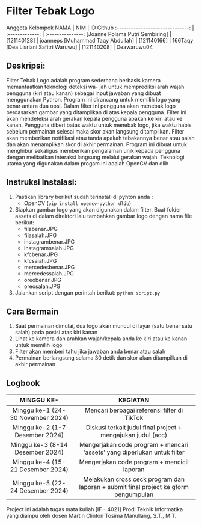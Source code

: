 # Filter Tebak Logo

Anggota Kelompok
NAMA                             | NIM             | ID Github
:------------------------------: | :-------------: | :---------------:
[Joanne Polama Putri Sembiring]  | [121140128]     | joanneps
[Muhammad Taqy Abdullah]         | [121140166]     | 166Taqy
[Dea Lisriani Safitri Waruwu]    | [121140208]     | Deawaruwu04


## Deskripsi:
Filter Tebak Logo adalah program sederhana berbasis kamera memanfaatkan teknologi deteksi wa-
jah untuk memprediksi arah wajah pengguna (kiri atau kanan) sebagai input jawaban yang dibuat
menggunakan Python. Program ini dirancang untuk memilih logo yang benar antara dua opsi. Dalam
filter ini pengguna akan menebak logo berdasarkan gambar yang ditampilkan di atas kepala pengguna.
Filter ini akan mendeteksi arah gerakan kepala pengguna apakah ke kiri atau ke kanan. Pengguna
diberi batas waktu untuk menebak logo, jika waktu habis sebelum permainan selesai maka skor akan
langsung ditampilkan. Filter akan memberikan notifikasi atau tanda apakah tebakannya benar atau
salah dan akan menampilkan skor di akhir permainan. Program ini dibuat untuk menghibur sekaligus
memberikan pengalaman unik kepada pengguna dengan melibatkan interaksi langsung melalui gerakan
wajah. Teknologi utama yang digunakan dalam progam ini adalah OpenCV dan dlib

## Instruksi Instalasi:
1. Pastikan library berikut sudah terinstall di pyhton anda :
   - OpenCV (`pip install opencv-python dlib`)
2. Siapkan gambar logo yang akan digunakan dalam filter. Buat folder assets di dalam direktori lalu tambahkan gambar logo dengan nama file berikut:
     - filabenar.JPG
     - filasalah.JPG
     - instagrambenar.JPG
     - instagramsalah.JPG
     - kfcbenar.JPG
     - kfcsalah.JPG
     - mercedesbenar.JPG
     - mercedessalah.JPG
     - oreobenar.JPG
     - oreosalah.JPG
3. Jalankan script dengan perintah berikut:
   `python script.py`

## Cara Bermain
1. Saat permainan dimulai, dua logo akan muncul di layar (satu benar satu salah) pada posisi atas kiri kanan
2. Lihat ke kamera dan arahkan wajah/kepala anda ke kiri atau ke kanan untuk memilih logo
3. Filter akan memberi tahu jika jawaban anda benar atau salah
4. Permainan berlangsung selama 30 detik dan skor akan ditampilkan di akhir permainan



## Logbook
MINGGU KE-                         | KEGIATAN            
:------------------------------:   | :-------------: 
Minggu ke-1 (24-30 November 2024)  | Mencari berbagai referensi filter di TikTok    
Minggu ke-2 (1-7 Desember 2024)    | Diskusi terkait judul final project + mengajukan judul (acc)     
Minggu ke-3 (8-14 Desember 2024)   | Mengerjakan code program + mencari 'assets' yang diperlukan untuk filter
Minggu ke-4 (15-21 Desember 2024)  | Mengerjakan code program + mencicil laporan
Minggu ke-5 (22-24 Desember 2024)  | Melakukan cross ceck program dan laporan + submit final project ke gform pengumpulan


Project ini adalah tugas mata kuliah [IF - 4021] Prodi Teknik Informatika yang diampu oleh dosen Martin Clinton Tosima Manullang, S.T., M.T.
